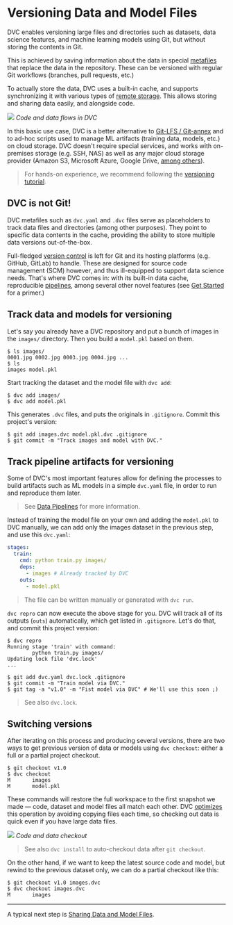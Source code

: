 # Versioning Data and Model Files

DVC enables versioning large files and directories such as datasets, data
science features, and machine learning models using Git, but without storing the
contents in Git.

This is achieved by saving information about the data in special
[metafiles](/doc/user-guide/dvc-files-and-directories) that replace the data in
the repository. These can be versioned with regular Git workflows (branches,
pull requests, etc.)

To actually store the data, DVC uses a built-in <abbr>cache</abbr>, and supports
synchronizing it with various types of
[remote storage](/doc/command-reference/remote). This allows storing and sharing
data easily, and alongside code.

![](/img/model-versioning-diagram.png) _Code and data flows in DVC_

In this basic use case, DVC is a better alternative to
[Git-LFS / Git-annex](/doc/user-guide/related-technologies) and to ad-hoc
scripts used to manage ML <abbr>artifacts</abbr> (training data, models, etc.)
on cloud storage. DVC doesn't require special services, and works with
on-premises storage (e.g. SSH, NAS) as well as any major cloud storage provider
(Amazon S3, Microsoft Azure, Google Drive,
[among others](/doc/command-reference/remote/add#supported-storage-types)).

> For hands-on experience, we recommend following the
> [versioning tutorial](/doc/use-cases/versioning-data-and-model-files).

## DVC is not Git!

DVC metafiles such as `dvc.yaml` and `.dvc` files serve as placeholders to track
data files and directories (among other purposes). They point to specific data
contents in the <abbr>cache</abbr>, providing the ability to store multiple data
versions out-of-the-box.

Full-fledged
[version control](https://git-scm.com/book/en/v2/Getting-Started-About-Version-Control)
is left for Git and its hosting platforms (e.g. GitHub, GitLab) to handle. These
are designed for source code management (SCM) however, and thus ill-equipped to
support data science needs. That's where DVC comes in: with its built-in data
<abbr>cache</abbr>, reproducible [pipelines](/doc/start/data-pipelines), among
several other novel features (see [Get Started](/doc/start/) for a primer.)

## Track data and models for versioning

Let's say you already have a <abbr>DVC repository</abbr> and put a bunch of
images in the `images/` directory. Then you build a `model.pkl` based on them.

```dvc
$ ls images/
0001.jpg 0002.jpg 0003.jpg 0004.jpg ...
$ ls
images model.pkl
```

Start tracking the dataset and the model file with `dvc add`:

```dvc
$ dvc add images/
$ dvc add model.pkl
```

This generates `.dvc` files, and puts the originals in `.gitignore`. Commit this
project's version:

```dvc
$ git add images.dvc model.pkl.dvc .gitignore
$ git commit -m "Track images and model with DVC."
```

## Track pipeline artifacts for versioning

Some of DVC's most important features allow for defining the processes to build
artifacts such as ML models in a simple `dvc.yaml` file, in order to run and
reproduce them later.

> See [Data Pipelines](/doc/start/data-pipelines) for more information.

Instead of training the model file on your own and adding the `model.pkl` to DVC
manually, we can add only the images dataset in the previous step, and use this
`dvc.yaml`:

```yaml
stages:
  train:
    cmd: python train.py images/
    deps:
      - images # Already tracked by DVC
    outs:
      - model.pkl
```

> The file can be written manually or generated with `dvc run`.

`dvc repro` can now execute the above stage for you. DVC will track all of its
outputs (`outs`) automatically, which get listed in `.gitignore`. Let's do that,
and commit this project version:

```dvc
$ dvc repro
Running stage 'train' with command:
        python train.py images/
Updating lock file 'dvc.lock'
...

$ git add dvc.yaml dvc.lock .gitignore
$ git commit -m "Train model via DVC."
$ git tag -a "v1.0" -m "Fist model via DVC" # We'll use this soon ;)
```

> See also `dvc.lock`.

## Switching versions

After iterating on this process and producing several versions, there are two
ways to get previous version of data or models using `dvc checkout`: either a
full or a partial <abbr>project</abbr> checkout.

```dvc
$ git checkout v1.0
$ dvc checkout
M       images
M       model.pkl
```

These commands will restore the full <abbr>workspace</abbr> to the first
snapshot we made — code, dataset and model files all match each other. DVC
[optimizes](/doc/user-guide/large-dataset-optimization) this operation by
avoiding copying files each time, so checking out data is quick even if you have
large data files.

![](/img/versioning.png) _Code and data checkout_

> See also `dvc install` to auto-checkout data after `git checkout`.

On the other hand, if we want to keep the latest source code and model, but
rewind to the previous dataset only, we can do a partial checkout like this:

```dvc
$ git checkout v1.0 images.dvc
$ dvc checkout images.dvc
M       images
```

---

A typical next step is
[Sharing Data and Model Files](/doc/use-cases/sharing-data-and-model-files).
